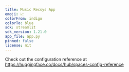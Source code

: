 ```yaml
---
title: Music Recsys App
emoji: 📈
colorFrom: indigo
colorTo: blue
sdk: streamlit
sdk_version: 1.21.0
app_file: app.py
pinned: false
license: mit
---
```


Check out the configuration reference at https://huggingface.co/docs/hub/spaces-config-reference
